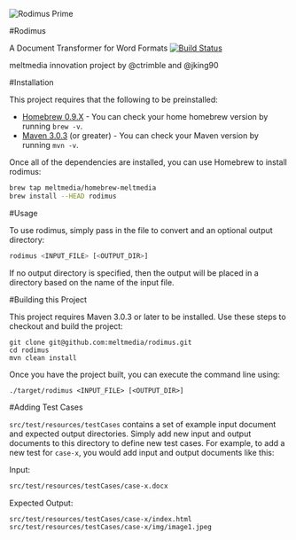 ![Rodimus Prime](https://raw.github.com/meltmedia/rodimus/master/src/test/resources/testCases/image-test/images/image1.jpeg)

#Rodimus

A Document Transformer for Word Formats
[![Build Status](https://secure.travis-ci.org/meltmedia/rodimus.png?branch=master)](https://travis-ci.org/meltmedia/rodimus)

meltmedia innovation project by @ctrimble and @jking90

#Installation

This project requires that the following to be preinstalled:

* [Homebrew 0.9.X](http://mxcl.github.com/homebrew/) - You can check your home homebrew version by running `brew -v`.
* [Maven 3.0.3](http://maven.apache.org) (or greater) - You can check your Maven version by running `mvn -v`.

Once all of the dependencies are installed, you can use Homebrew to install rodimus:

```bash
brew tap meltmedia/homebrew-meltmedia
brew install --HEAD rodimus
```

#Usage

To use rodimus, simply pass in the file to convert and an optional output directory:

```bash
rodimus <INPUT_FILE> [<OUTPUT_DIR>]
```

If no output directory is specified, then the output will be placed in a directory based on the name of the input file.

#Building this Project

This project requires Maven 3.0.3 or later to be installed.  Use these steps to checkout and build the project:

```
git clone git@github.com:meltmedia/rodimus.git
cd rodimus
mvn clean install
```

Once you have the project built, you can execute the command line using:

```
./target/rodimus <INPUT_FILE> [<OUTPUT_DIR>]
```

#Adding Test Cases

`src/test/resources/testCases` contains a set of example input document and expected output directories.  Simply
add new input and output documents to this directory to define new test cases.  For example,
to add a new test for `case-x`, you would add input and output documents like this:

Input:
```bash
src/test/resources/testCases/case-x.docx
```
Expected Output:
```bash
src/test/resources/testCases/case-x/index.html
src/test/resources/testCases/case-x/img/image1.jpeg
```
